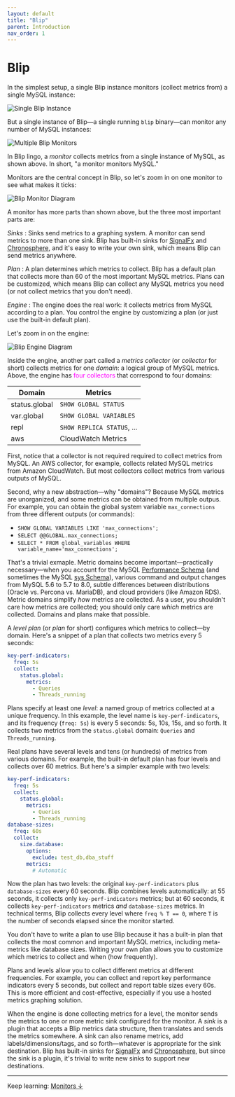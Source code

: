 ```yaml
---
layout: default
title: "Blip"
parent: Introduction
nav_order: 1
---
```


# Blip

In the simplest setup, a single Blip instance monitors (collect metrics from) a single MySQL instance:

![Single Blip Instance](/blip/assets/img/blip-single.png)

But a single instance of Blip&mdash;a single running `blip` binary&mdash;can monitor any number of MySQL instances:

![Multiple Blip Monitors](/blip/assets/img/blip-multi.png)

In Blip lingo, a _monitor_ collects metrics from a single instance of MySQL, as shown above.
In short, "a monitor monitors MySQL."

Monitors are the central concept in Blip, so let's zoom in on one monitor to see what makes it ticks:

![Blip Monitor Diagram](/blip/assets/img/blip-monitor.png)

A monitor has more parts than shown above, but the three most important parts are:

_Sinks_
: Sinks send metrics to a graphing system. A monitor can send metrics to more than one sink. Blip has built-in sinks for [SignalFx](https://docs.signalfx.com/en/latest/) and [Chronosphere](https://chronosphere.io/), and it's easy to write your own sink, which means Blip can send metrics anywhere.

_Plan_
: A plan determines which metrics to collect.
Blip has a default plan that collects more than 60 of the most important MySQL metrics.
Plans can be customized, which means Blip can collect any MySQL metrics you need (or not collect metrics that you don't need).

_Engine_
: The engine does the real work: it collects metrics from MySQL according to a plan.
You control the engine by customizing a plan (or just use the built-in default plan).

Let's zoom in on the engine:

![Blip Engine Diagram](/blip/assets/img/blip-engine.png)

Inside the engine, another part called a _metrics collector_ (or _collector_ for short) collects metrics for one _domain_: a logical group of MySQL metrics.
Above, the engine has <span style="color:magenta;">four collectors</span> that correspond to four domains:

|Domain|Metrics|
|------|-------------|
|status.global|`SHOW GLOBAL STATUS`|
|var.global|`SHOW GLOBAL VARIABLES`|
|repl|`SHOW REPLICA STATUS`, ...|
|aws|CloudWatch Metrics|

First, notice that a collector is not required required to collect metrics from MySQL.
An AWS collector, for example, collects related MySQL metrics from Amazon CloudWatch.
But most collectors collect metrics from various outputs of MySQL.

Second, why a new abstraction&mdash;why "domains"?
Because MySQL metrics are unorganized, and some metrics can be obtained from multiple outpus.
For example, you can obtain the global system variable `max_connections` from three different outputs (or commands):

* `SHOW GLOBAL VARIABLES LIKE 'max_connections';`
* `SELECT @@GLOBAL.max_connections;`
* `SELECT * FROM global_variables WHERE variable_name='max_connections';`

That's a trivial exmaple.
Metric domains become important&mdash;practically necessary&mdash;when you account for the MySQL [Performance Schema](https://dev.mysql.com/doc/refman/8.0/en/performance-schema) (and sometimes the MySQL [sys Schema](https://dev.mysql.com/doc/refman/8.0/en/sys-schema)), various command and output changes from MySQL 5.6 to 5.7 to 8.0, subtle differences between distributions (Oracle vs. Percona vs. MariaDB), and cloud providers (like Amazon RDS).
Metric domains simplify _how_ metrics are collected.
As a user, you shouldn't care how metrics are collected; you should only care _which_ metrics are collected.
Domains and plans make that possible.

A _level plan_ (or _plan_ for short) configures which metrics to collect&mdash;by domain.
Here's a snippet of a plan that collects two metrics every 5 seconds:

```yaml
key-perf-indicators:
  freq: 5s
  collect:
    status.global:
      metrics:
        - Queries
        - Threads_running
```

Plans specify at least one _level_: a named group of metrics collected at a unique frequency.
In this example, the level name is `key-perf-indicators`, and its frequency (`freq: 5s`) is every 5 seconds: 5s, 10s, 15s, and so forth.
It collects two metrics from the `status.global` domain: `Queries` and `Threads_running`.

Real plans have several levels and tens (or hundreds) of metrics from various domains.
For example, the built-in default plan has four levels and collects over 60 metrics.
But here's a simpler example with two levels:

```yaml
key-perf-indicators:
  freq: 5s
  collect:
    status.global:
      metrics:
        - Queries
        - Threads_running
database-sizes:
  freq: 60s
  collect:
    size.database:
      options:
        exclude: test_db,dba_stuff
      metrics:
        # Automatic
```

Now the plan has two levels: the original `key-perf-indicators` plus `database-sizes` every 60 seconds.
Blip combines levels automatically: at 55 seconds, it collects only `key-perf-indicators` metrics; but at 60 seconds, it collects `key-perf-indicators` metrics _and_ `database-sizes` metrics.
In technical terms, Blip collects every level where `freq % T == 0`, where `T` is the number of seconds elapsed since the monitor started.

<p class="note">
You don't have to write a plan to use Blip because it has a built-in plan that collects the most common and important MySQL metrics, including meta-metrics like database sizes.
Writing your own plan allows you to customize which metrics to collect and when (how frequently).
</p>

Plans and levels allow you to collect different metrics at different frequencies.
For example, you can collect and report key performance indicators every 5 seconds, but collect and report table sizes every 60s.
This is more efficient and cost-effective, especially if you use a hosted metrics graphing solution.

When the engine is done collecting metrics for a level, the monitor sends the metrics to one or more metric sink configured for the monitor.
A _sink_ is a plugin that accepts a Blip metrics data structure, then translates and sends the metrics somewhere.
A sink can also rename metrics, add labels/dimensions/tags, and so forth&mdash;whatever is appropriate for the sink destination.
Blip has built-in sinks for [SignalFx](https://docs.signalfx.com/en/latest/) and [Chronosphere](https://chronosphere.io/), but since the sink is a plugin, it's trivial to write new sinks to support new destinations.

---

Keep learning: [Monitors&nbsp;&darr;](monitors)
